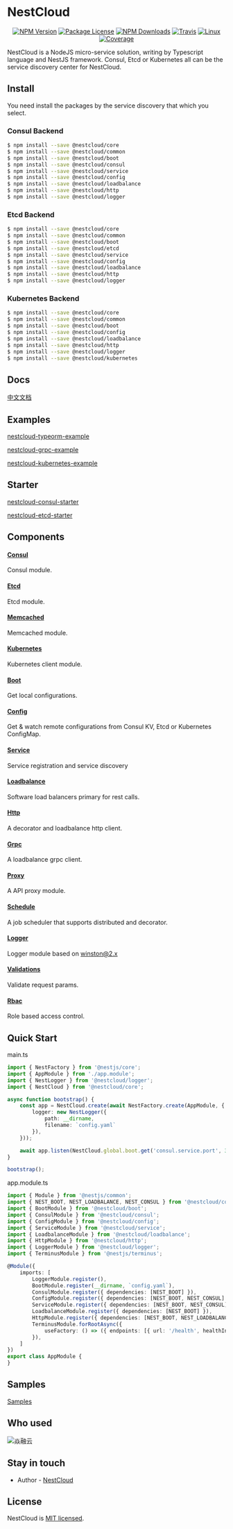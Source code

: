 
[travis-image]: https://api.travis-ci.org/nest-cloud/nestcloud.svg?branch=master
[travis-url]: https://travis-ci.org/nest-cloud/nestcloud
[linux-image]: https://img.shields.io/travis/nest-cloud/nestcloud/master.svg?label=linux
[linux-url]: https://travis-ci.org/nest-cloud/nestcloud

# NestCloud

<p align="center">
    <a href="https://www.npmjs.com/~nestcloud" target="_blank"><img src="https://img.shields.io/npm/v/@nestcloud/core.svg" alt="NPM Version"/></a>
    <a href="https://www.npmjs.com/~nestcloud" target="_blank"><img src="https://img.shields.io/npm/l/@nestcloud/core.svg" alt="Package License"/></a>
    <a href="https://www.npmjs.com/~nestcloud" target="_blank"><img src="https://img.shields.io/npm/dm/@nestcloud/core.svg" alt="NPM Downloads"/></a>
    <a href="https://travis-ci.org/nest-cloud/nestcloud" target="_blank"><img src="https://travis-ci.org/nest-cloud/nestcloud.svg?branch=master" alt="Travis"/></a>
    <a href="https://travis-ci.org/nest-cloud/nestcloud" target="_blank"><img src="https://img.shields.io/travis/nest-cloud/nestcloud/master.svg?label=linux" alt="Linux"/></a>
    <a href="https://coveralls.io/github/nest-cloud/nestcloud?branch=master" target="_blank"><img src="https://coveralls.io/repos/github/nest-cloud/nestcloud/badge.svg?branch=master" alt="Coverage"/></a>
</p>

NestCloud is a NodeJS micro-service solution, writing by Typescript language and NestJS framework.
Consul, Etcd or Kubernetes all can be the service discovery center for NestCloud.


## Install

You need install the packages by the service discovery that which you select.

### Consul Backend

```bash
$ npm install --save @nestcloud/core
$ npm install --save @nestcloud/common
$ npm install --save @nestcloud/boot 
$ npm install --save @nestcloud/consul 
$ npm install --save @nestcloud/service 
$ npm install --save @nestcloud/config 
$ npm install --save @nestcloud/loadbalance 
$ npm install --save @nestcloud/http 
$ npm install --save @nestcloud/logger 
```

### Etcd Backend

```bash
$ npm install --save @nestcloud/core
$ npm install --save @nestcloud/common
$ npm install --save @nestcloud/boot 
$ npm install --save @nestcloud/etcd 
$ npm install --save @nestcloud/service 
$ npm install --save @nestcloud/config 
$ npm install --save @nestcloud/loadbalance 
$ npm install --save @nestcloud/http 
$ npm install --save @nestcloud/logger 
```

### Kubernetes Backend

```bash
$ npm install --save @nestcloud/core
$ npm install --save @nestcloud/common
$ npm install --save @nestcloud/boot 
$ npm install --save @nestcloud/config 
$ npm install --save @nestcloud/loadbalance 
$ npm install --save @nestcloud/http 
$ npm install --save @nestcloud/logger 
$ npm install --save @nestcloud/kubernetes 
```

## Docs

[中文文档](docs)

## Examples

[nestcloud-typeorm-example](https://github.com/nest-cloud/nestcloud-typeorm-example)

[nestcloud-grpc-example](https://github.com/nest-cloud/nestcloud-grpc-example)

[nestcloud-kubernetes-example](https://github.com/nest-cloud/nestcloud-kubernetes-example)


## Starter

[nestcloud-consul-starter](https://github.com/nest-cloud/nestcloud-consul-starter) 

[nestcloud-etcd-starter](https://github.com/nest-cloud/nestcloud-etcd-starter) 


## Components

#### [Consul](packages/consul)

Consul module.


#### [Etcd](packages/etcd)

Etcd module.


#### [Memcached](packages/memcached)

Memcached module.


#### [Kubernetes](packages/kubernetes)

Kubernetes client module.


#### [Boot](packages/boot)

Get local configurations.


#### [Config](packages/config)

Get & watch remote configurations from Consul KV, Etcd or Kubernetes ConfigMap.


#### [Service](packages/service)

Service registration and service discovery


#### [Loadbalance](packages/loadbalance)

Software load balancers primary for rest calls.


#### [Http](packages/http)

A decorator and loadbalance http client.


#### [Grpc](packages/grpc)

A loadbalance grpc client.


#### [Proxy](packages/proxy)

A API proxy module.


#### [Schedule](packages/schedule)

A job scheduler that supports distributed and decorator.


#### [Logger](packages/logger)

Logger module based on winston@2.x


#### [Validations](packages/validations)

Validate request params.


#### [Rbac](packages/rbac)

Role based access control.


## Quick Start

main.ts

```typescript
import { NestFactory } from '@nestjs/core';
import { AppModule } from './app.module';
import { NestLogger } from '@nestcloud/logger';
import { NestCloud } from '@nestcloud/core';

async function bootstrap() {
    const app = NestCloud.create(await NestFactory.create(AppModule, {
        logger: new NestLogger({
            path: __dirname,
            filename: `config.yaml`
        }),
    }));

    await app.listen(NestCloud.global.boot.get('consul.service.port', 3000));
}

bootstrap();
```

app.module.ts

```typescript
import { Module } from '@nestjs/common';
import { NEST_BOOT, NEST_LOADBALANCE, NEST_CONSUL } from '@nestcloud/common';
import { BootModule } from '@nestcloud/boot';
import { ConsulModule } from '@nestcloud/consul';
import { ConfigModule } from '@nestcloud/config';
import { ServiceModule } from '@nestcloud/service';
import { LoadbalanceModule } from '@nestcloud/loadbalance';
import { HttpModule } from '@nestcloud/http';
import { LoggerModule } from '@nestcloud/logger';
import { TerminusModule } from '@nestjs/terminus';

@Module({
    imports: [
        LoggerModule.register(),
        BootModule.register(__dirname, `config.yaml`),
        ConsulModule.register({ dependencies: [NEST_BOOT] }),
        ConfigModule.register({ dependencies: [NEST_BOOT, NEST_CONSUL] }),
        ServiceModule.register({ dependencies: [NEST_BOOT, NEST_CONSUL] }),
        LoadbalanceModule.register({ dependencies: [NEST_BOOT] }),
        HttpModule.register({ dependencies: [NEST_BOOT, NEST_LOADBALANCE] }),
        TerminusModule.forRootAsync({
            useFactory: () => ({ endpoints: [{ url: '/health', healthIndicators: [] }] }),
        }),
    ]
})
export class AppModule {
}
```

## Samples

[Samples](samples)

## Who used

![焱融云](https://nestcloud.org/_media/who-used/yanrong.svg)


## Stay in touch

- Author - [NestCloud](https://github.com/nest-cloud)

## License

  NestCloud is [MIT licensed](LICENSE).
